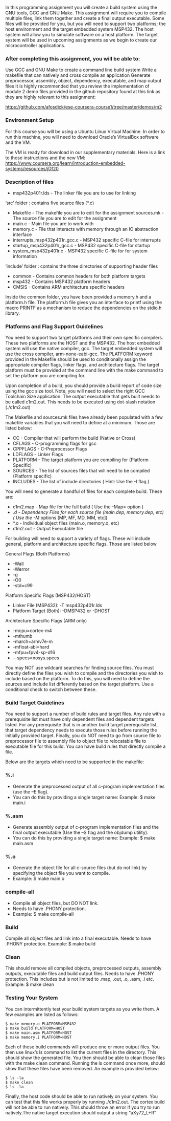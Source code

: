 In this programming assignment you will create a build system using the GNU tools, GCC and GNU Make. This assignment will require you to compile multiple files, link them together and create a final output executable. Some files will be provided for you, but you will need to support two platforms; the host environment and the target embedded system MSP432. The host system will allow you to simulate software on a host platform. The target system will be used in upcoming assignments as we begin to create our microcontroller applications.

### After completing this assignment, you will be able to:

Use GCC and GNU Make to create a command line build system
Write a makefile that can natively and cross compile an application
Generate preprocessor, assembly, object, dependency, executable, and map output files
It is highly recommended that you review the implementation of module 2 demo files provided in the github repository found at this link as they are highly relevant to this assignment:

https://github.com/afosdick/ese-coursera-course1/tree/master/demos/m2

### Environment Setup

For this course you will be using a Ubuntu Linux Virtual Machine. In order to run this machine, you will need to download Oracle’s VirtualBox software and the VM.

The VM is ready for download in our supplementary materials. Here is a link to those instructions and the new VM: https://www.coursera.org/learn/introduction-embedded-systems/resources/jDf20

### Description of files

* msp432p401r.lds - The linker file you are to use for linking

‘src’ folder : contains five source files (*.c)

* Makefile - The makefile you are to edit for the assignment sources.mk - The source file you are to edit for the assignment
* main.c - Main file you are to work with
* memory.c - File that interacts with memory through an IO abstraction interface
* interrupts_msp432p401r_gcc.c - MSP432 specific C-file for interrupts
* startup_msp432p401r_gcc.c - MSP432 specific C-file for startup
* system_msp432p401r.c - MSP432 specific C-file for for system information

‘include’ folder : contains the three directories of supporting header files

* common - Contains common headers for both platform targets
* msp432 - Contains MSP432 platform headers
* CMSIS - Contains ARM architecture specific headers

Inside the common folder, you have been provided a memory.h and a platform.h file. The platform.h file gives you an interface to printf using the macro PRINTF as a mechanism to reduce the dependencies on the stdio.h library.

### Platforms and Flag Support Guidelines

You need to support two target platforms and their own specific compilers. These two platforms are the HOST and the MSP432. The host embedded system will use the native compiler, gcc. The target embedded system will use the cross compiler, arm-none-eabi-gcc. The PLATFORM keyword provided in the Makefile should be used to conditionally assign the appropriate compiler flags, linker flags, and architecture flags. The target platform must be provided at the command line with the make command to set the platform you are compiling for.

Upon completion of a build, you should provide a build report of code size using the gcc size tool. Note, you will need to select the right GCC Toolchain Size application. The output executable that gets built needs to be called c1m2.out. This needs to be executed using dot-slash notation (./c1m2.out)

The Makefile and sources.mk files have already been populated with a few makefile variables that you will need to define at a minimum. Those are listed below:

* CC - Compiler that will perform the build (Native or Cross)
* CFLAGS - C-programming flags for gcc
* CPPFLAGS - C-Preprocessor Flags
* LDFLAGS - Linker Flags
* PLATFORM - The target platform you are compiling for (Platform Specific)
* SOURCES - The list of sources files that will need to be compiled (Platform specific)
* INCLUDES - The list of include directories ( Hint: Use the -I flag )

You will need to generate a handful of files for each complete build. These are:

* c1m2.map - Map file for the full build ( Use the -Map=<FILE> option )
* *.d - Dependency Files for each source file (main.dep, memory.dep, etc) ( Use the -M* options [MP, MF, MD, MM, etc])
* *.o - Individual object files (main.o, memory.o, etc)
* c1m2.out - Output Executable file

For building will need to support a variety of flags. These will include general, platform and architecture specific flags. Those are listed below

General Flags (Both Platforms)

* -Wall
* -Werror
* -g
* -O0
* -std=c99

Platform Specific Flags (MSP432/HOST)

* Linker File (MSP432): -T msp432p401r.lds
* Platform Target (Both): -DMSP432 or -DHOST

Architecture Specific Flags (ARM only)

* -mcpu=cortex-m4
* -mthumb
* -march=armv7e-m
* -mfloat-abi=hard
* -mfpu=fpv4-sp-d16
* --specs=nosys.specs

You may NOT use wildcard searches for finding source files. You must directly define the files you wish to compile and the directories you wish to include based on the platform. To do this, you will need to define the sources and include list differently based on the target platform. Use a conditional check to switch between these.

### Build Target Guidelines

You need to support a number of build rules and target files. Any rule with a prerequisite list must have only dependent files and dependent targets listed. For any prerequisite that is in another build target prerequisite list, that target dependency needs to execute those rules before running the initially provided target. Finally, you do NOT need to go from source file to preprocessor file to assembly file to object file to relocatable file to executable file for this build. You can have build rules that directly compile a file.

Below are the targets which need to be supported in the makefile:

### %.i

* Generate the preprocessed output of all c-program implementation files (use the –E flag).
* You can do this by providing a single target name: Example:
    $ make main.i
    
### %.asm

* Generate assembly output of c-program implementation files and the final output executable (Use the –S flag and the objdump utility).
* You can do this by providing a single target name: Example:
    $ make main.asm
    
### %.o

* Generate the object file for all c-source files (but do not link) by specifying the object file you want to compile.
* Example:
    $ make main.o
    
### compile-all

* Compile all object files, but DO NOT link.
* Needs to have .PHONY protection.
* Example:
    $ make compile-all
    
### Build

Compile all object files and link into a final executable.
Needs to have .PHONY protection.
Example:
    $ make build
    
### Clean

This should remove all compiled objects, preprocessed outputs, assembly outputs, executable files and build output files.
Needs to have .PHONY protection.
This includes but is not limited to .map, .out, .o, .asm, .i etc. Example:
    $ make clean
    
### Testing Your System
 
You can intermittently test your build system targets as you write them. A few examples are listed as follows:

    $ make memory.o PLATFORM=MSP432
    $ make build PLATFORM=HOST
    $ make main.asm PLATFORM=HOST
    $ make memory.i PLATFORM=HOST


Each of these build commands will produce one or more output files. You then use linux’s ls command to list the current files in the directory. This should show the generated file. You then should be able to clean those files with the make clean command. Running the ls command once more, should show that these files have been removed. An example is provided below:

    $ ls -la
    $ make clean
    $ ls -la

Finally, the host code should be able to run natively on your system. You can test that this file works properly by running ./c1m2.out. The cortex build will not be able to run natively. This should throw an error if you try to run natively.The native target execution should output a string “aXy72_L+R”
